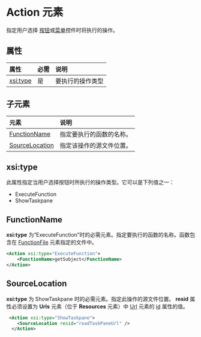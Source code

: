 # <a name="action-element"></a>Action 元素
 指定用户选择 [按钮](./button-control.md)或[菜单](./menu-control.md)控件时将执行的操作。
 
## <a name="attributes"></a>属性

|  属性  |  必需  |  说明  |
|:-----|:-----|:-----|
|  [xsi:type](#xsitype)  |  是  | 要执行的操作类型|


## <a name="child-elements"></a>子元素

|  元素 |  说明  |
|:-----|:-----|
|  [FunctionName](#functionname) |    指定要执行的函数的名称。 |
|  [SourceLocation](#sourcelocation) |    指定该操作的源文件位置。 |
  

## <a name="xsi:type"></a>xsi:type
此属性指定当用户选择按钮时所执行的操作类型。它可以是下列值之一：
- ExecuteFunction
- ShowTaskpane

## <a name="functionname"></a>FunctionName
**xsi:type** 为“ExecuteFunction”时的必需元素。指定要执行的函数的名称。函数包含在 [FunctionFile](./functionfile.md) 元素指定的文件中。

```xml
<Action xsi:type="ExecuteFunction">
    <FunctionName>getSubject</FunctionName>
</Action>
```

## <a name="sourcelocation"></a>SourceLocation
**xsi:type** 为 ShowTaskpane 时的必需元素。指定此操作的源文件位置。 **resid** 属性必须设置为 **Urls** 元素（位于 **Resources** 元素）中 [Url](./resources.md#urls) 元素的 [id](./resources.md) 属性的值。

```xml
 <Action xsi:type="ShowTaskpane">
    <SourceLocation resid="readTaskPaneUrl" />
  </Action>
```  
